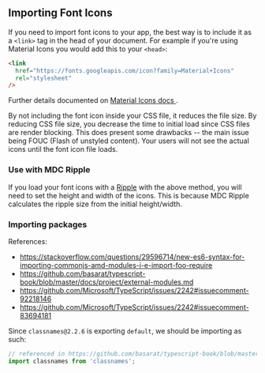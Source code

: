 ## Importing Font Icons

If you need to import font icons to your app, the best way is to include it as a `<link>` tag in the head of your document. For example if you're using Material Icons you would add this to your `<head>`:

```html
<link
  href="https://fonts.googleapis.com/icon?family=Material+Icons"
  rel="stylesheet"
/>
```

Further details documented on [Material Icons docs ](https://google.github.io/material-design-icons/#icon-font-for-the-web).

By not including the font icon inside your CSS file, it reduces the file size. By reducing CSS file size, you decrease the time to initial load since CSS files are render blocking. This does present some drawbacks -- the main issue being FOUC (Flash of unstyled content). Your users will not see the actual icons until the font icon file loads.

### Use with MDC Ripple

If you load your font icons with a [Ripple](../packages/ripple) with the above method, you will need to set the height and width of the icons. This is because MDC Ripple calculates the ripple size from the initial height/width.

### Importing packages

References:

- https://stackoverflow.com/questions/29596714/new-es6-syntax-for-importing-commonjs-amd-modules-i-e-import-foo-require
- https://github.com/basarat/typescript-book/blob/master/docs/project/external-modules.md
- https://github.com/Microsoft/TypeScript/issues/2242#issuecomment-92218146
- https://github.com/Microsoft/TypeScript/issues/2242#issuecomment-83694181

Since `classnames@2.2.6` is exporting `default`, we should be importing as such:

```ts
// referenced in https://github.com/basarat/typescript-book/blob/master/docs/project/external-modules.md#default-exportsimports
import classnames from 'classnames';
```
